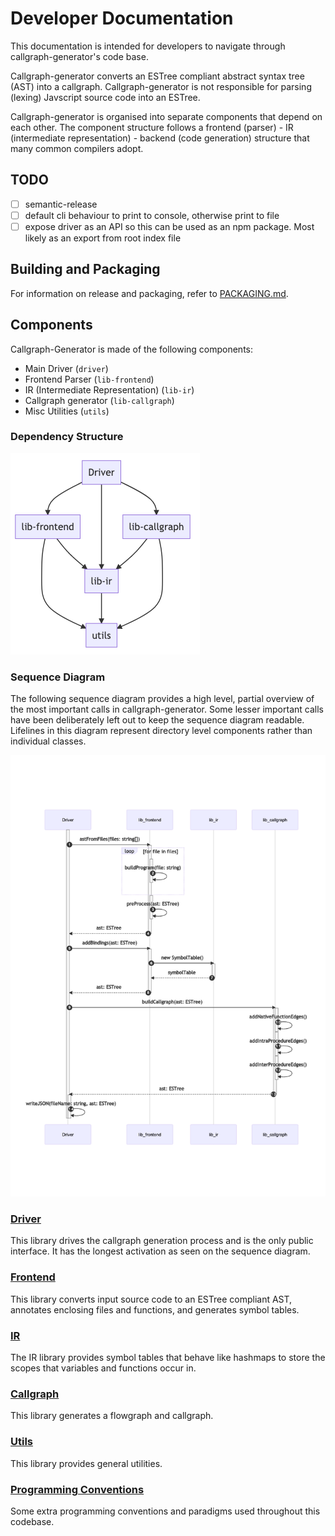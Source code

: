 # Developer Documentation

This documentation is intended for developers to navigate through callgraph-generator's code base.

Callgraph-generator converts an ESTree compliant abstract syntax tree (AST) into a callgraph. Callgraph-generator is not responsible for parsing (lexing) Javscript source code into an ESTree.

Callgraph-generator is organised into separate components that depend on each other. The component structure follows a frontend (parser) - IR (intermediate representation) - backend (code generation) structure that many common compilers adopt.

## TODO

- [ ] semantic-release
- [ ] default cli behaviour to print to console, otherwise print to file
- [ ] expose driver as an API so this can be used as an npm package. Most likely as an export from root index file

## Building and Packaging

For information on release and packaging, refer to [PACKAGING.md](./docs/PACKAGING.md).

## Components

Callgraph-Generator is made of the following components:

- Main Driver (`driver`)
- Frontend Parser (`lib-frontend`)
- IR (Intermediate Representation) (`lib-ir`)
- Callgraph generator (`lib-callgraph`)
- Misc Utilities (`utils`)

### Dependency Structure

![dep structure](./docs/diagrams/dependency.png)

### Sequence Diagram

The following sequence diagram provides a high level, partial overview of the most important calls in callgraph-generator. Some lesser important calls have been deliberately left out to keep the sequence diagram readable. Lifelines in this diagram represent directory level components rather than individual classes.

![sequence](./docs/diagrams/sequence.png)

### [Driver](./docs/DRIVER.md)

This library drives the callgraph generation process and is the only public interface. It has the longest activation as seen on the sequence diagram.

### [Frontend](./docs/FRONTEND.md)

This library converts input source code to an ESTree compliant AST, annotates enclosing files and functions, and generates symbol tables.

### [IR](#)

The IR library provides symbol tables that behave like hashmaps to store the scopes that variables and functions occur in.

### [Callgraph](#)

This library generates a flowgraph and callgraph.

### [Utils](#)

This library provides general utilities.

### [Programming Conventions](./docs/CONVENTIONS.md)

Some extra programming conventions and paradigms used throughout this codebase.
